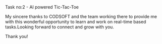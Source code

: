 Task no:2 - AI powered Tic-Tac-Toe

My sincere thanks to CODSOFT and the team working there to provide me with this wonderful opportunity to learn and work on real-time based tasks.Looking forward to connect and grow with you.

Thank you!
